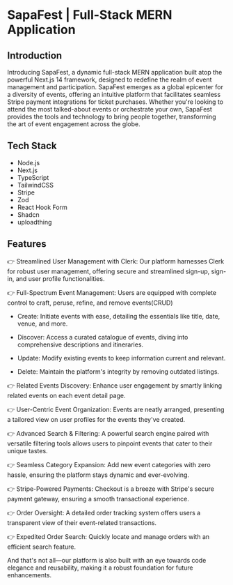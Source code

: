 # SapaFest | Full-Stack MERN Application
## Introduction 
Introducing SapaFest, a dynamic full-stack MERN application built atop the powerful Next.js 14 framework, designed to redefine the realm of event management and participation. SapaFest emerges as a global epicenter for a diversity of events, offering an intuitive platform that facilitates seamless Stripe payment integrations for ticket purchases. Whether you're looking to attend the most talked-about events or orchestrate your own, SapaFest provides the tools and technology to bring people together, transforming the art of event engagement across the globe.

## Tech Stack
- Node.js
- Next.js
- TypeScript
- TailwindCSS
- Stripe
- Zod
- React Hook Form
- Shadcn
- uploadthing

## Features
👉 Streamlined User Management with Clerk: Our platform harnesses Clerk for robust user management, offering secure and streamlined sign-up, sign-in, and user profile functionalities.

👉 Full-Spectrum Event Management: Users are equipped with complete control to craft, peruse, refine, and remove events(CRUD)

- Create: Initiate events with ease, detailing the essentials like title, date, venue, and more.
  
- Discover: Access a curated catalogue of events, diving into comprehensive descriptions and itineraries.
  
- Update: Modify existing events to keep information current and relevant.
  
- Delete: Maintain the platform's integrity by removing outdated listings.

👉 Related Events Discovery: Enhance user engagement by smartly linking related events on each event detail page.

👉 User-Centric Event Organization: Events are neatly arranged, presenting a tailored view on user profiles for the events they've created.

👉 Advanced Search & Filtering: A powerful search engine paired with versatile filtering tools allows users to pinpoint events that cater to their unique tastes.

👉 Seamless Category Expansion: Add new event categories with zero hassle, ensuring the platform stays dynamic and ever-evolving.

👉 Stripe-Powered Payments: Checkout is a breeze with Stripe's secure payment gateway, ensuring a smooth transactional experience.

👉 Order Oversight: A detailed order tracking system offers users a transparent view of their event-related transactions.

👉 Expedited Order Search: Quickly locate and manage orders with an efficient search feature.

And that's not all—our platform is also built with an eye towards code elegance and reusability, making it a robust foundation for future enhancements.
